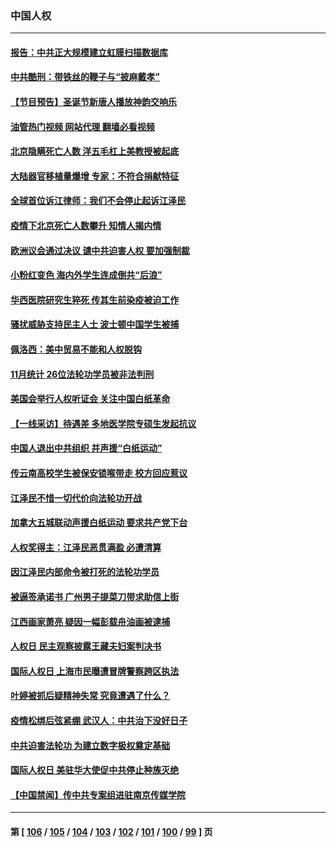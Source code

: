 ### 中国人权
---
#### [报告：中共正大规模建立虹膜扫描数据库](../../pages/ncid278/n13888092.md?12202045) 
#### [中共酷刑：带铁丝的鞭子与“披麻戴孝”](../../pages/ncid278/n13887863.md?12202045) 
#### [【节目预告】圣诞节新唐人播放神韵交响乐](../../pages/ncid278/n13886375.md?12202045) 
#### [油管热门视频 网站代理 翻墙必看视频](http://138.2.39.72:81/youtube.html?epic-marker?12202045)
#### [北京隐瞒死亡人数 洋五毛杠上美教授被起底](../../pages/ncid278/n13886904.md?12202045) 
#### [大陆器官移植量爆增 专家：不符合捐献特征](../../pages/ncid278/n13886405.md?12202045) 
#### [全球首位诉江律师：我们不会停止起诉江泽民](../../pages/ncid278/n13886803.md?12202045) 
#### [疫情下北京死亡人数攀升 知情人揭内情](../../pages/ncid278/n13886705.md?12202045) 
#### [欧洲议会通过决议 谴中共迫害人权 要加强制裁](../../pages/ncid278/n13885670.md?12202045) 
#### [小粉红变色 海内外学生连成倒共“后浪”](../../pages/ncid278/n13885674.md?12202045) 
#### [华西医院研究生猝死 传其生前染疫被迫工作](../../pages/ncid278/n13885113.md?12202045) 
#### [骚扰威胁支持民主人士 波士顿中国学生被捕](../../pages/ncid278/n13884868.md?12202045) 
#### [佩洛西：美中贸易不能和人权脱钩](../../pages/ncid278/n13884884.md?12202045) 
#### [11月统计 26位法轮功学员被非法判刑](../../pages/ncid278/n13884724.md?12202045) 
#### [美国会举行人权听证会 关注中国白纸革命](../../pages/ncid278/n13884258.md?12202045) 
#### [【一线采访】待遇差 多地医学院专硕生发起抗议](../../pages/ncid278/n13883914.md?12202045) 
#### [中国人退出中共组织 并声援“白纸运动”](../../pages/ncid278/n13882714.md?12202045) 
#### [传云南高校学生被保安锁喉带走 校方回应惹议](../../pages/ncid278/n13883844.md?12202045) 
#### [江泽民不惜一切代价向法轮功开战](../../pages/ncid278/n13883332.md?12202045) 
#### [加拿大五城联动声援白纸运动 要求共产党下台](../../pages/ncid278/n13883075.md?12202045) 
#### [人权奖得主：江泽民恶贯满盈 必遭清算](../../pages/ncid278/n13882937.md?12202045) 
#### [因江泽民内部命令被打死的法轮功学员](../../pages/ncid278/n13877409.md?12202045) 
#### [被逼签承诺书 广州男子提菜刀带求助信上街](../../pages/ncid278/n13882547.md?12202045) 
#### [江西画家萧亮 疑因一幅彭载舟油画被逮捕](../../pages/ncid278/n13882723.md?12202045) 
#### [人权日 民主观察披露王藏夫妇案判决书](../../pages/ncid278/n13882517.md?12202045) 
#### [国际人权日 上海市民曝遭冒牌警察跨区执法](../../pages/ncid278/n13882447.md?12202045) 
#### [叶婷被抓后疑精神失常 究竟遭遇了什么？](../../pages/ncid278/n13882350.md?12202045) 
#### [疫情松绑后弦紧绷 武汉人：中共治下没好日子](../../pages/ncid278/n13882348.md?12202045) 
#### [中共迫害法轮功 为建立数字极权奠定基础](../../pages/ncid278/n13882266.md?12202045) 
#### [国际人权日 美驻华大使促中共停止种族灭绝](../../pages/ncid278/n13882332.md?12202045) 
#### [【中国禁闻】传中共专案组进驻南京传媒学院](../../pages/ncid278/n13882283.md?12202045) 

---
#### 第 [ [106](./106.md?12202045) / [105](./105.md?12202045) / [104](./104.md?12202045) / [103](./103.md?12202045) / [102](./102.md?12202045) / [101](./101.md?12202045) / [100](./100.md?12202045) / [99](./99.md?12202045) ] 页
